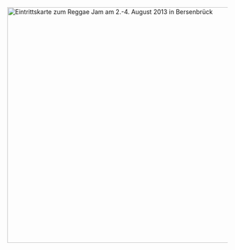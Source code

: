 <html><body><a href="/wp-content/uploads/2013/01/2013-01-23-18.43.541.jpg"><img src="https://flowfx.de/wp-content/uploads/2013/01/2013-01-23-18.43.541-540x540.jpg" alt="Eintrittskarte zum Reggae Jam am 2.-4. August 2013 in Bersenbrück" width="540" height="540" class="aligncenter size-large wp-image-1712"></a></body></html>